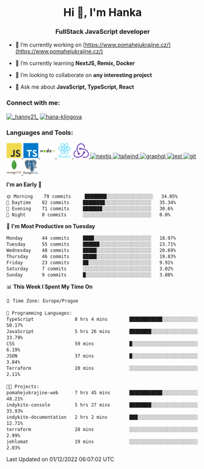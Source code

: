 <h1 align="center">Hi 👋, I'm Hanka</h1>
<h3 align="center">FullStack JavaScript developer</h3>

- 🔭 I’m currently working on [https://www.pomahejukrajine.cz/](https://www.pomahejukrajine.cz/)

- 🌱 I’m currently learning **NextJS, Remix, Docker**

- 👯 I’m looking to collaborate on **any interesting project**

- 💬 Ask me about **JavaScript, TypeScript, React**

<h3 align="left">Connect with me:</h3>
<p align="left">
<a href="https://twitter.com/_hanny21_" target="blank"><img align="center" src="https://raw.githubusercontent.com/rahuldkjain/github-profile-readme-generator/master/src/images/icons/Social/twitter.svg" alt="_hanny21_" height="30" width="40" /></a>
<a href="https://linkedin.com/in/hana-klingova" target="blank"><img align="center" src="https://raw.githubusercontent.com/rahuldkjain/github-profile-readme-generator/master/src/images/icons/Social/linked-in-alt.svg" alt="hana-klingova" height="30" width="40" /></a>
</p>

<h3 align="left">Languages and Tools:</h3>
<p align="left"> 
<a href="https://developer.mozilla.org/en-US/docs/Web/JavaScript" target="_blank" rel="noreferrer"> <img src="https://raw.githubusercontent.com/devicons/devicon/master/icons/javascript/javascript-original.svg" alt="javascript" width="40" height="40"/> </a> 
<a href="https://www.typescriptlang.org/" target="_blank" rel="noreferrer"> <img src="https://raw.githubusercontent.com/devicons/devicon/master/icons/typescript/typescript-original.svg" alt="typescript" width="40" height="40"/> </a> 
<a href="https://nodejsorg" target="_blank" rel="noreferrer"> <img src="https://raw.githubusercontent.com/devicons/devicon/master/icons/nodejs/nodejs-original-wordmark.svg" alt="nodejs" width="40" height="40"/> </a> 
<a href="https://reactjs.org/" target="_blank" rel="noreferrer"> <img src="https://raw.githubusercontent.com/devicons/devicon/master/icons/react/react-original-wordmark.svg" alt="react" width="40" height="40"/> </a> 
<a href="https://redux.js.org" target="_blank" rel="noreferrer"> <img src="https://raw.githubusercontent.com/devicons/devicon/master/icons/redux/redux-original.svg" alt="redux" width="40" height="40"/> </a> 
<a href="https://nextjs.org/" target="_blank" rel="noreferrer"> <img src="https://cdn.worldvectorlogo.com/logos/nextjs-2.svg" alt="nextjs" width="40" height="40"/> </a> 
<a href="https://tailwindcss.com/" target="_blank" rel="noreferrer"> <img src="https://www.vectorlogo.zone/logos/tailwindcss/tailwindcss-icon.svg" alt="tailwind" width="40" height="40"/> </a> 
<a href="https://graphql.org" target="_blank" rel="noreferrer"> <img src="https://www.vectorlogo.zone/logos/graphql/graphql-icon.svg" alt="graphql" width="40" height="40"/> </a> 
<a href="https://jestjs.io" target="_blank" rel="noreferrer"> <img src="https://www.vectorlogo.zone/logos/jestjsio/jestjsio-icon.svg" alt="jest" width="40" height="40"/> </a> 
<a href="https://git-scm.com/" target="_blank" rel="noreferrer"> <img src="https://www.vectorlogo.zone/logos/git-scm/git-scm-icon.svg" alt="git" width="40" height="40"/> </a> 
<a href="https://www.mongodb.com/" target="_blank" rel="noreferrer"> <img src="https://raw.githubusercontent.com/devicons/devicon/master/icons/mongodb/mongodb-original-wordmark.svg" alt="mongodb" width="40" height="40"/> </a>  
<a href="https://www.postgresql.org" target="_blank" rel="noreferrer"> <img src="https://raw.githubusercontent.com/devicons/devicon/master/icons/postgresql/postgresql-original-wordmark.svg" alt="postgresql" width="40" height="40"/> </a> 
</p>

<!--START_SECTION:waka-->
**I'm an Early 🐤** 

```text
🌞 Morning    79 commits     ████████░░░░░░░░░░░░░░░░░   34.05% 
🌆 Daytime    82 commits     ████████░░░░░░░░░░░░░░░░░   35.34% 
🌃 Evening    71 commits     ███████░░░░░░░░░░░░░░░░░░   30.6% 
🌙 Night      0 commits      ░░░░░░░░░░░░░░░░░░░░░░░░░   0.0%

```
📅 **I'm Most Productive on Tuesday** 

```text
Monday       44 commits     ████░░░░░░░░░░░░░░░░░░░░░   18.97% 
Tuesday      55 commits     ██████░░░░░░░░░░░░░░░░░░░   23.71% 
Wednesday    48 commits     █████░░░░░░░░░░░░░░░░░░░░   20.69% 
Thursday     46 commits     █████░░░░░░░░░░░░░░░░░░░░   19.83% 
Friday       23 commits     ██░░░░░░░░░░░░░░░░░░░░░░░   9.91% 
Saturday     7 commits      ░░░░░░░░░░░░░░░░░░░░░░░░░   3.02% 
Sunday       9 commits      █░░░░░░░░░░░░░░░░░░░░░░░░   3.88%

```


📊 **This Week I Spent My Time On** 

```text
⌚︎ Time Zone: Europe/Prague

💬 Programming Languages: 
TypeScript               8 hrs 4 mins        ████████████░░░░░░░░░░░░░   50.17% 
JavaScript               5 hrs 26 mins       ████████░░░░░░░░░░░░░░░░░   33.79% 
CSS                      59 mins             █░░░░░░░░░░░░░░░░░░░░░░░░   6.19% 
JSON                     37 mins             █░░░░░░░░░░░░░░░░░░░░░░░░   3.84% 
Terraform                20 mins             ░░░░░░░░░░░░░░░░░░░░░░░░░   2.11%

🐱‍💻 Projects: 
pomahejukrajine-web      7 hrs 45 mins       ████████████░░░░░░░░░░░░░   48.21% 
indykite-console         5 hrs 27 mins       ████████░░░░░░░░░░░░░░░░░   33.93% 
indykite-documentation   2 hrs 2 mins        ███░░░░░░░░░░░░░░░░░░░░░░   12.71% 
terraform                28 mins             ░░░░░░░░░░░░░░░░░░░░░░░░░   2.99% 
jehlomat                 19 mins             ░░░░░░░░░░░░░░░░░░░░░░░░░   2.03%

```


 Last Updated on 01/12/2022 06:07:02 UTC
<!--END_SECTION:waka-->
